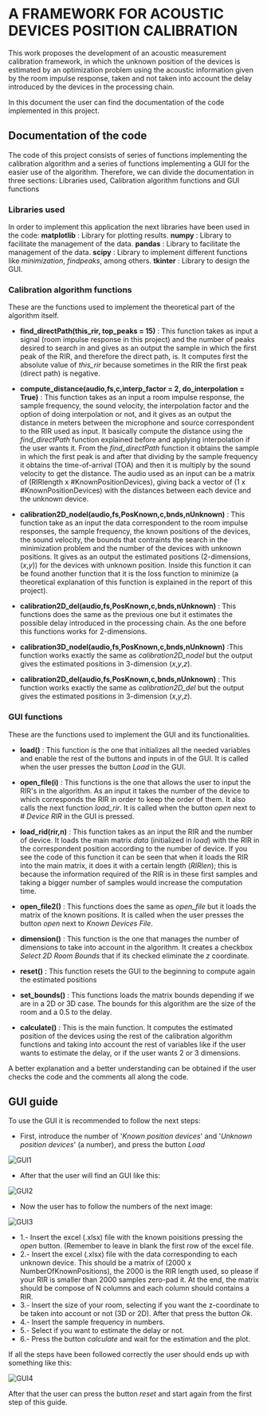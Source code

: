 # A FRAMEWORK FOR ACOUSTIC DEVICES POSITION CALIBRATION
This work proposes the development of an acoustic measurement calibration framework, in which the unknown position of the devices is estimated by an optimization problem using the acoustic information given by the room impulse response, taken and not taken into account the delay introduced by the devices in the processing chain. 

In this document the user can find the documentation of the code implemented in this project. 

## Documentation of the code
The code of this project consists of series of functions implementing the calibration algorithm and a series of functions implementing a GUI for the easier use of the algorithm. Therefore, we can divide the documentation in three sections: Libraries used, Calibration algorithm functions and GUI functions 

### Libraries used

In order to implement this application the next libraries have been used in the code:
**matplotlib** : Library for plotting results. 
**numpy** : Library to facilitate the management of the data.
**pandas** : Library to facilitate the management of the data.
**scipy** : Library to implement different functions like *minimization*, *findpeaks*, among others.
**tkinter** : Library to design the GUI.

### Calibration algorithm functions

These are the functions used to implement the theoretical part of the algorithm itself.
- **find_directPath(this_rir, top_peaks = 15)** : This function takes as input a signal (room impulse response in this project) and the number of peaks desired to search in and gives as an output the sample in which the first peak of the RIR, and therefore the direct path, is. It computes first the absolute value of *this_rir* because sometimes in the RIR the first peak (direct path) is negative.

- **compute_distance(audio,fs,c,interp_factor = 2, do_interpolation = True)** : This function takes as an input a room impulse response, the sample frequency, the sound velocity, the interpolation factor and the option of doing interpolation or not, and it gives as an output the distance in meters between the microphone and source correspondent to the RIR used as input. It basically compute the distance using the *find_directPath* function explained before and applying interpolation if the user wants it. From the *find_directPath* function it obtains the sample in which the first peak is and after that dividing by the sample frequency it obtains the time-of-arrival (TOA) and then it is multiply by the sound velocity to get the distance. The audio used as an input can be a matrix of (RIRlength x #KnownPositionDevices), giving back a vector of (1 x #KnownPositionDevices) with the distances between each device and the unknown device.

- **calibration2D_nodel(audio,fs,PosKnown,c,bnds,nUnknown)** : This function take as an input the data correspondent to the room impulse responses, the sample frequency, the known positions of the devices, the sound velocity, the bounds that contraints the search in the minimization problem and the number of the devices with unknown positions. It gives as an output the estimated positions (2-dimensions, (*x*,*y*)) for the devices with unknown position. Inside this function it can be found another function that it is the loss function to minimize (a theoretical explanation of this function is explained in the report of this project).

- **calibration2D_del(audio,fs,PosKnown,c,bnds,nUnknown)** : This functions does the same as the previous one but it estimates the possible delay introduced in the processing chain. As the one before this functions works for 2-dimensions. 

- **calibration3D_nodel(audio,fs,PosKnown,c,bnds,nUnknown)** :This function works exactly the same as *calibration2D_nodel* but the output gives the estimated positions in 3-dimension (*x*,*y*,*z*). 

- **calibration2D_del(audio,fs,PosKnown,c,bnds,nUnknown)** : This function works exactly the same as *calibration2D_del* but the output gives the estimated positions in 3-dimension (*x*,*y*,*z*). 


### GUI functions

These are the functions used to implement the GUI and its functionalities.
- **load()** : This function is the one that initializes all the needed variables and enable the rest of the buttons and inputs in of the GUI. It is called when the user presses the button *Load* in the GUI.

- **open_file(i)** : This functions is the one that allows the user to input the RIR's in the algorithm. As an input it takes the number of the device to which corresponds the RIR in order to keep the order of them. It also calls the next function *load_rir*. It is called when the button *open* next to *# Device RIR* in the GUI is pressed.

- **load_rid(rir,n)** : This function takes as an input the RIR and the number of device. It loads the main matrix *data* (initialized in *load*) with the RIR in the correspondent position according to the number of device. If you see the code of this function it can be seen that when it loads the RIR into the main matrix, it does it with a certain length (*RIRlen*); this is because the information required of the RIR is in these first samples and taking a bigger number of samples would increase the computation time. 

- **open_file2()** : This functions does the same as *open_file* but it loads the matrix of the known positions. It is called when the user presses the button *open* next to *Known Devices File*. 

- **dimension()** : This function is the one that manages the number of dimensions to take into account in the algorithm. It creates a checkbox *Select 2D Room Bounds* that if its checked eliminate the *z* coordinate. 

- **reset()** : This function resets the GUI to the beginning to compute again the estimated positions 

- **set_bounds()** : This functions loads the matrix bounds depending if we are in a 2D or 3D case. The bounds for this algorithm are the size of the room and a 0.5 to the delay.

- **calculate()** : This is the main function. It computes the estimated position of the devices using the rest of the calibration algorithm functions and taking into account the rest of variables like if the user wants to estimate the delay, or if the user wants 2 or 3 dimensions.

A better explanation and a better understanding can be obtained if the user checks the code and the comments all along the code.


## GUI guide

To use the GUI it is recommended to follow the next steps:

- First, introduce the number of '*Known position devices*' and '*Unknown position devices*' (a number), and press the button *Load*

![GUI1](images/GUI1.PNG)

- After that the user will find an GUI like this:

![GUI2](images/GUI2.PNG)

- Now the user has to follow the numbers of the next image: 

![GUI3](images/GUI3.PNG)

- 1.- Insert the excel (.xlsx) file with the known poisitions pressing the *open* button. (Remember to leave in blank the first row of the excel file.
- 2.- Insert the excel (.xlsx) file with the data corresponding to each unknown device. This should be a matrix of (2000 x NumberOfKnownPositions), the 2000 is the RIR length used, so please if your RIR is smaller than 2000 samples zero-pad it. At the end, the matrix should be compose of N columns and each column should contains a RIR. 
- 3.- Insert the size of your room, selecting if you want the z-coordinate to be taken into account or not (3D or 2D). After that press the button *Ok*.
- 4.- Insert the sample frequency in numbers.
- 5.- Select if you want to estimate the delay or not.
- 6.- Press the button *calculate* and wait for the estimation and the plot.

If all the steps have been followed correctly the user should ends up with something like this:

![GUI4](images/GUI4.PNG)

After that the user can press the button *reset* and start again from the first step of this guide.
